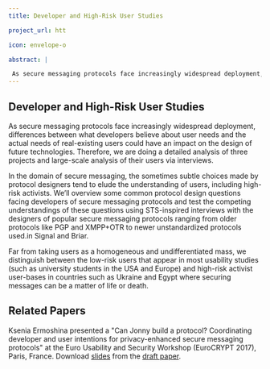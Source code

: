```yaml
---
title: Developer and High-Risk User Studies 

project_url: htt

icon: envelope-o

abstract: |

 As secure messaging protocols face increasingly widespread deployment, differences between what developers believe about user needs and the actual needs of real-existing users could have an impact on the design of future technologies. Therefore, we are doing a detailed analysis of three projects and large-scale analysis of their users via interviews. 
---
```


## Developer and High-Risk User Studies

As secure messaging protocols face increasingly widespread deployment, differences between what developers believe about user needs and the actual needs of real-existing users could have an impact on the design of future technologies. Therefore, we are doing a detailed analysis of three projects and large-scale analysis of their users via interviews. 

In the domain of secure messaging, the sometimes subtle choices made by protocol designers tend to elude the understanding of users, including high-risk activists. We’ll overview some common protocol design questions facing developers of secure messaging protocols and test the competing understandings of these questions using STS-inspired interviews with the designers of popular secure messaging protocols ranging from older protocols like PGP and XMPP+OTR to newer unstandardized protocols used.in Signal and Briar.

Far from taking users as a homogeneous and undifferentiated mass, we distinguish between the low-risk users that appear in most usability studies (such as university students in the USA and Europe) and high-risk activist user-bases in countries such as Ukraine and Egypt where securing messages can be a matter of life or death.

## Related Papers

Ksenia Ermoshina presented a "Can Jonny build a protocol? Coordinating developer and user intentions for privacy-enhanced secure messaging protocols" at the Euro Usability and Security Workshop (EuroCRYPT 2017), Paris, France. Download <a href="http://nextleap.eu/res/Ermoshina_EuroUSEC_final.pdf">slides</a> from the <a href="/res/EuroUSec.pdf">draft paper</a>. 
